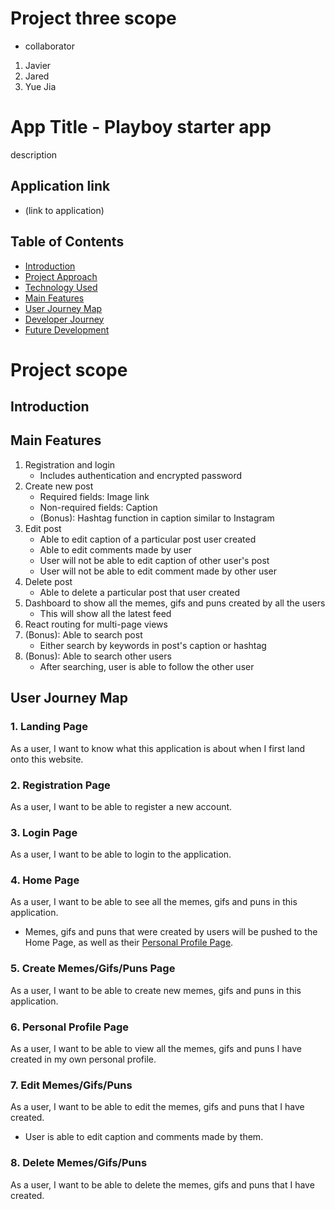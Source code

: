 # Project three scope
- collaborator 
1) Javier 
2) Jared
3) Yue Jia

# App Title - Playboy starter app

description

## Application link

- (link to application)

## Table of Contents
- [Introduction](#Introduction)
- [Project Approach](#project-approach)
- [Technology Used](#Technology-used)
- [Main Features](#Main-features)
- [User Journey Map](#User-Journey-Map)
- [Developer Journey](#Developer-Journey)
- [Future Development](#Future-Development)

# Project scope

## Introduction

## Main Features
1. Registration and login
   - Includes authentication and encrypted password
2. Create new post
   - Required fields: Image link
   - Non-required fields: Caption
   - (Bonus): Hashtag function in caption similar to Instagram
3. Edit post
   - Able to edit caption of a particular post user created
   - Able to edit comments made by user
   - User will not be able to edit caption of other user's post
   - User will not be able to edit comment made by other user
4. Delete post
   - Able to delete a particular post that user created
5. Dashboard to show all the memes, gifs and puns created by all the users
   - This will show all the latest feed
6. React routing for multi-page views
7. (Bonus): Able to search post
   - Either search by keywords in post's caption or hashtag
8. (Bonus): Able to search other users
   - After searching, user is able to follow the other user

## User Journey Map
### 1. Landing Page
As a user, I want to know what this application is about when I first land onto this website.

### 2. Registration Page
As a user, I want to be able to register a new account.

### 3. Login Page
As a user, I want to be able to login to the application.

### 4. Home Page
As a user, I want to be able to see all the memes, gifs and puns in this application.
- Memes, gifs and puns that were created by users will be pushed to the Home Page, as well as their [Personal Profile Page](#6.-personal-profile-page).

### 5. Create Memes/Gifs/Puns Page
As a user, I want to be able to create new memes, gifs and puns in this application.

### 6. Personal Profile Page
As a user, I want to be able to view all the memes, gifs and puns I have created in my own personal profile.

### 7. Edit Memes/Gifs/Puns
As a user, I want to be able to edit the memes, gifs and puns that I have created.
- User is able to edit caption and comments made by them.

### 8. Delete Memes/Gifs/Puns
As a user, I want to be able to delete the memes, gifs and puns that I have created.

